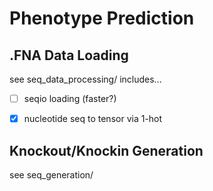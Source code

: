 # Phenotype Prediction


## .FNA Data Loading
see seq_data_processing/
includes...
- [ ] seqio loading (faster?)
- [x] nucleotide seq to tensor via 1-hot


## Knockout/Knockin Generation
see seq_generation/


